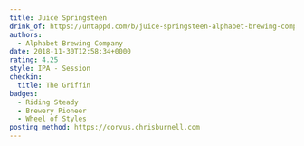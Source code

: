 ```yaml
---
title: Juice Springsteen
drink_of: https://untappd.com/b/juice-springsteen-alphabet-brewing-company/2075762
authors:
  - Alphabet Brewing Company
date: 2018-11-30T12:58:34+0000
rating: 4.25
style: IPA - Session
checkin:
  title: The Griffin
badges:
  - Riding Steady
  - Brewery Pioneer
  - Wheel of Styles
posting_method: https://corvus.chrisburnell.com
---
```

